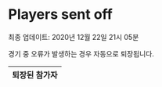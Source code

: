 # Players sent off
최종 업데이트: 2020년 12월 22일 21시 05분


경기 중 오류가 발생하는 경우 자동으로 퇴장됩니다.


| 퇴장된 참가자 |
|:---:|